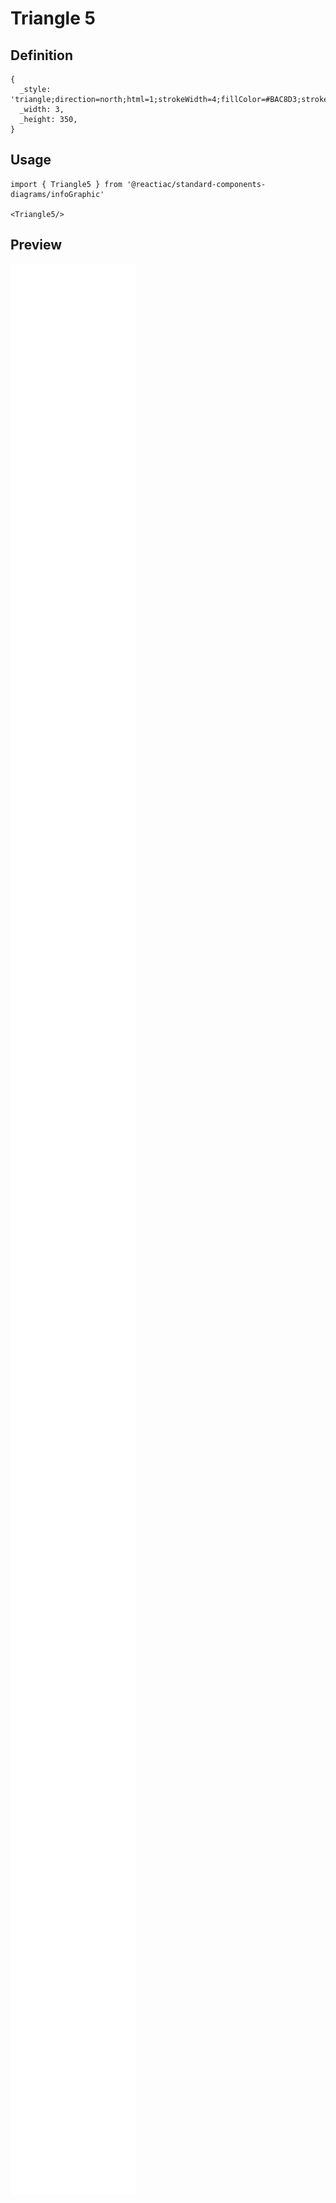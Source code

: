 # Triangle 5

## Definition

```
{
  _style: 'triangle;direction=north;html=1;strokeWidth=4;fillColor=#BAC8D3;strokeColor=#ffffff;shadow=0;fontSize=10;fontColor=#FFFFFF;align=center;fontStyle=0;whiteSpace=wrap;spacing=10;',
  _width: 3,
  _height: 350,
}
```

## Usage

```
import { Triangle5 } from '@reactiac/standard-components-diagrams/infoGraphic'

<Triangle5/>
```

## Preview

<img src="./triangle-5.png" width="200"/>
